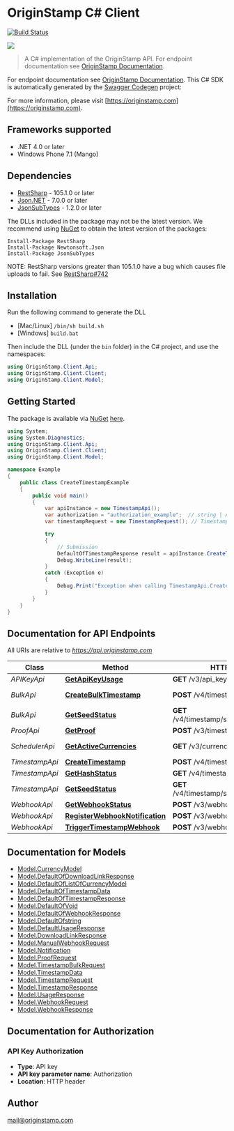 # OriginStamp C# Client

[![Build Status](https://travis-ci.com/OriginStampTimestamping/originstamp-client-csharp.svg?branch=master)](https://travis-ci.com/OriginStampTimestamping/originstamp-client-csharp)

![](https://resources.originstamp.com/images/logo/originstamp-logo-landscape-mc_248x53.png)

> A C# implementation of the OriginStamp API. For endpoint documentation see [OriginStamp Documentation](https://docs.originstamp.com).

For endpoint documentation see [OriginStamp Documentation](https://docs.originstamp.com).
This C# SDK is automatically generated by the [Swagger Codegen](https://github.com/swagger-api/swagger-codegen) project:

For more information, please visit [https://originstamp.com](https://originstamp.com).

<a name="frameworks-supported"></a>
## Frameworks supported
- .NET 4.0 or later
- Windows Phone 7.1 (Mango)

<a name="dependencies"></a>
## Dependencies
- [RestSharp](https://www.nuget.org/packages/RestSharp) - 105.1.0 or later
- [Json.NET](https://www.nuget.org/packages/Newtonsoft.Json/) - 7.0.0 or later
- [JsonSubTypes](https://www.nuget.org/packages/JsonSubTypes/) - 1.2.0 or later

The DLLs included in the package may not be the latest version. We recommend using [NuGet](https://docs.nuget.org/consume/installing-nuget) to obtain the latest version of the packages:
```
Install-Package RestSharp
Install-Package Newtonsoft.Json
Install-Package JsonSubTypes
```

NOTE: RestSharp versions greater than 105.1.0 have a bug which causes file uploads to fail. See [RestSharp#742](https://github.com/restsharp/RestSharp/issues/742)

<a name="installation"></a>
## Installation
Run the following command to generate the DLL
- [Mac/Linux] `/bin/sh build.sh`
- [Windows] `build.bat`

Then include the DLL (under the `bin` folder) in the C# project, and use the namespaces:
```csharp
using OriginStamp.Client.Api;
using OriginStamp.Client.Client;
using OriginStamp.Client.Model;
```

<a name="getting-started"></a>
## Getting Started

The package is available via [NuGet](https://docs.nuget.org/consume/installing-nuget) [here](https://www.nuget.org/packages/OriginStamp.ApiClient/).

```csharp
using System;
using System.Diagnostics;
using OriginStamp.Client.Api;
using OriginStamp.Client.Client;
using OriginStamp.Client.Model;

namespace Example
{
    public class CreateTimestampExample
    {
        public void main()
        {
            var apiInstance = new TimestampApi();
            var authorization = "authorization_example";  // string | A valid API key is essential for authorization to handle the request.
            var timestampRequest = new TimestampRequest(); // TimestampRequest | DTO for the hash submission. Add all relevant information concerning your hash submission.

            try
            {
                // Submission
                DefaultOfTimestampResponse result = apiInstance.CreateTimestamp(authorization, timestampRequest);
                Debug.WriteLine(result);
            }
            catch (Exception e)
            {
                Debug.Print("Exception when calling TimestampApi.CreateTimestamp: " + e.Message );
            }
        }
    }
}
```

<a name="documentation-for-api-endpoints"></a>
## Documentation for API Endpoints

All URIs are relative to *https://api.originstamp.com*

Class | Method | HTTP request | Description
------------ | ------------- | ------------- | -------------
*APIKeyApi* | [**GetApiKeyUsage**](docs/APIKeyApi.md#getapikeyusage) | **GET** /v3/api_key/usage | Usage
*BulkApi* | [**CreateBulkTimestamp**](docs/BulkApi.md#createbulktimestamp) | **POST** /v4/timestamp/bulk/create | Bulk Submission
*BulkApi* | [**GetSeedStatus**](docs/BulkApi.md#getseedstatus) | **GET** /v4/timestamp/status/seed/{seed_id} | Seed Status
*ProofApi* | [**GetProof**](docs/ProofApi.md#getproof) | **POST** /v3/timestamp/proof/url | Proof
*SchedulerApi* | [**GetActiveCurrencies**](docs/SchedulerApi.md#getactivecurrencies) | **GET** /v3/currencies/get | Get active currencies
*TimestampApi* | [**CreateTimestamp**](docs/TimestampApi.md#createtimestamp) | **POST** /v4/timestamp/create | Submission
*TimestampApi* | [**GetHashStatus**](docs/TimestampApi.md#gethashstatus) | **GET** /v4/timestamp/{hash_string} | Status
*TimestampApi* | [**GetSeedStatus**](docs/TimestampApi.md#getseedstatus) | **GET** /v4/timestamp/status/seed/{seed_id} | Seed Status
*WebhookApi* | [**GetWebhookStatus**](docs/WebhookApi.md#getwebhookstatus) | **POST** /v3/webhook/information | Webhook
*WebhookApi* | [**RegisterWebhookNotification**](docs/WebhookApi.md#registerwebhooknotification) | **POST** /v3/webhook/register | Webhook
*WebhookApi* | [**TriggerTimestampWebhook**](docs/WebhookApi.md#triggertimestampwebhook) | **POST** /v3/webhook/start | Dev


<a name="documentation-for-models"></a>
## Documentation for Models

- [Model.CurrencyModel](docs/CurrencyModel.md)
- [Model.DefaultOfDownloadLinkResponse](docs/DefaultOfDownloadLinkResponse.md)
- [Model.DefaultOfListOfCurrencyModel](docs/DefaultOfListOfCurrencyModel.md)
- [Model.DefaultOfTimestampData](docs/DefaultOfTimestampData.md)
- [Model.DefaultOfTimestampResponse](docs/DefaultOfTimestampResponse.md)
- [Model.DefaultOfVoid](docs/DefaultOfVoid.md)
- [Model.DefaultOfWebhookResponse](docs/DefaultOfWebhookResponse.md)
- [Model.DefaultOfstring](docs/DefaultOfstring.md)
- [Model.DefaultUsageResponse](docs/DefaultUsageResponse.md)
- [Model.DownloadLinkResponse](docs/DownloadLinkResponse.md)
- [Model.ManualWebhookRequest](docs/ManualWebhookRequest.md)
- [Model.Notification](docs/Notification.md)
- [Model.ProofRequest](docs/ProofRequest.md)
- [Model.TimestampBulkRequest](docs/TimestampBulkRequest.md)
- [Model.TimestampData](docs/TimestampData.md)
- [Model.TimestampRequest](docs/TimestampRequest.md)
- [Model.TimestampResponse](docs/TimestampResponse.md)
- [Model.UsageResponse](docs/UsageResponse.md)
- [Model.WebhookRequest](docs/WebhookRequest.md)
- [Model.WebhookResponse](docs/WebhookResponse.md)


<a name="documentation-for-authorization"></a>
## Documentation for Authorization

<a name="API Key Authorization"></a>
### API Key Authorization

- **Type**: API key
- **API key parameter name**: Authorization
- **Location**: HTTP header

## Author

mail@originstamp.com
